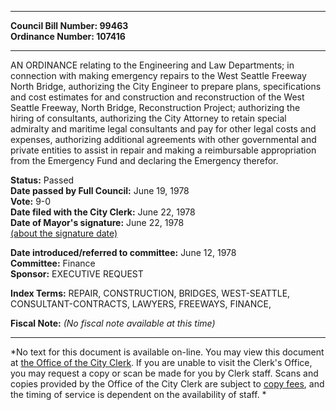 * * * * *  
  
**Council Bill Number: [](#h0)[](#h2)99463**   
**Ordinance Number: 107416**  
  
* * * * *  
  
AN ORDINANCE relating to the Engineering and Law Departments; in connection with making emergency repairs to the West Seattle Freeway North Bridge, authorizing the City Engineer to prepare plans, specifications and cost estimates for and construction and reconstruction of the West Seattle Freeway, North Bridge, Reconstruction Project; authorizing the hiring of consultants, authorizing the City Attorney to retain special admiralty and maritime legal consultants and pay for other legal costs and expenses, authorizing additional agreements with other governmental and private entities to assist in repair and making a reimbursable appropriation from the Emergency Fund and declaring the Emergency therefor.  
  
**Status:** Passed   
**Date passed by Full Council:** June 19, 1978   
**Vote:** 9-0   
**Date filed with the City Clerk:** June 22, 1978   
**Date of Mayor's signature:** June 22, 1978   
[(about the signature date)](/~public/approvaldate.htm)   
  
  
**Date introduced/referred to committee:** June 12, 1978   
**Committee:** Finance   
**Sponsor:** EXECUTIVE REQUEST   
  
**Index Terms:** REPAIR, CONSTRUCTION, BRIDGES, WEST-SEATTLE, CONSULTANT-CONTRACTS, LAWYERS, FREEWAYS, FINANCE,  
  
**Fiscal Note:** *(No fiscal note available at this time)*  
  
* * * * *  
  
*No text for this document is available on-line. You may view this document at [the Office of the City Clerk](http://www.seattle.gov/leg/clerk/contactUs.htm). If you are unable to visit the Clerk's Office, you may request a copy or scan be made for you by Clerk staff. Scans and copies provided by the Office of the City Clerk are subject to [copy fees](http://clerk.seattle.gov/~public/clerkfees.htm), and the timing of service is dependent on the availability of staff. *  
  
  
